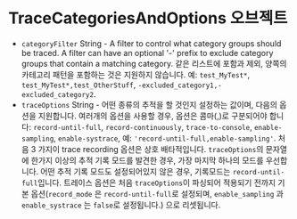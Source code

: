 # TraceCategoriesAndOptions 오브젝트

* `categoryFilter` String - A filter to control what category groups should be traced. A filter can have an optional '-' prefix to exclude category groups that contain a matching category. 같은 리스트에 포함과 제외, 양쪽의 카테고리 패턴을 포함하는 것은 지원하지 않습니다. 예: `test_MyTest*`, `test_MyTest*,test_OtherStuff`, `-excluded_category1,-excluded_category2`.
* `traceOptions` String - 어떤 종류의 추적을 할 것인지 설정하는 값이며, 다음의 옵션을 지원합니다. 여러개의 옵션을 사용할 경우, 옵션은 콤마(,)로 구분되어야 합니다: `record-until-full`, `record-continuously`, `trace-to-console`, `enable-sampling`, `enable-systrace`, 예: `'record-until-full,enable-sampling'`. 처음 3 가지이 trace recording 옵션은 상호 배타적입니다. `traceOptions`의 문자열에 한가지 이상의 추적 기록 모드를 발견한 경우, 가장 마지막 하나의 모드를 우선합니다. 어떤 추적 기록 모드도 설정되어있지 않은 경우, 기록모드는 `record-until-full`입니다. 트레이스 옵션은 처음 `traceOptions`이 파싱되어 적용되기 전까지 기본 옵션(`record_mode` 은 `record-until-full`로 설정되며, `enable_sampling` 과 `enable_systrace` 는 `false`로 설정됩니다.) 으로 리셋됩니다.
